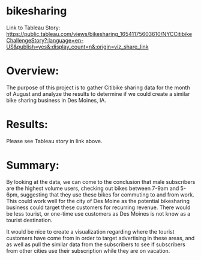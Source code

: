 # bikesharing
Link to Tableau Story: https://public.tableau.com/views/bikesharing_16541175603610/NYCCitibikeChallengeStory?:language=en-US&publish=yes&:display_count=n&:origin=viz_share_link


# Overview:
The purpose of this project is to gather Citibike sharing data for the month of August and analyze the results to determine if we could create a similar bike sharing business in Des Moines, IA.  

# Results:
Please see Tableau story in link above.

# Summary:

By looking at the data, we can come to the conclusion that male subscribers are the highest volume users, checking out bikes between 7-9am and 5-6pm, suggesting that they use these bikes for commuting to and from work.  This could work well for the city of Des Moine as the potential bikesharing business could target these customers for recurring revenue.  There would be less tourist, or one-time use customers as Des Moines is not know as a tourist destination.

It would be nice to create a visualization regarding where the tourist customers have come from in order to target advertising in these areas, and as well as pull the similar data from the subscribers to see if subscribers from other cities use their subscription while they are on vacation.

